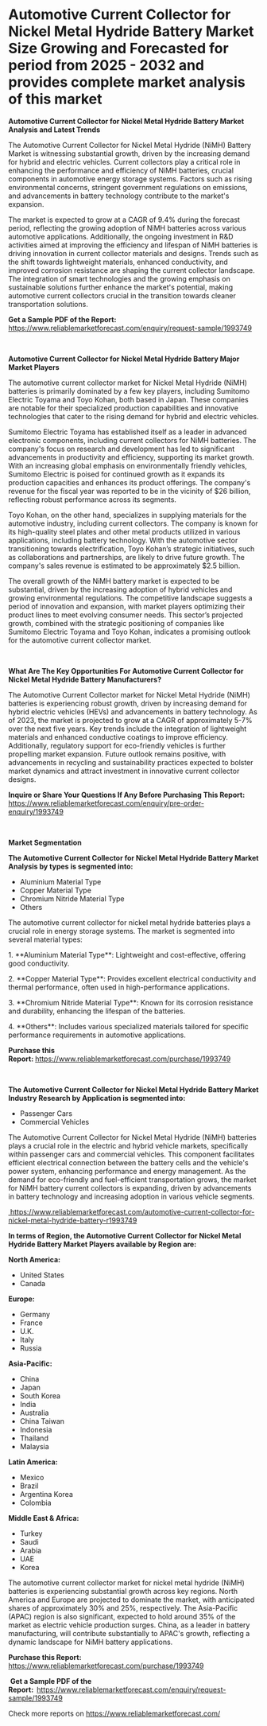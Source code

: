 <p><h1>Automotive Current Collector for Nickel Metal Hydride Battery Market Size Growing and Forecasted for period from 2025 - 2032 and provides complete market analysis of this market</h1></p><p><strong>Automotive Current Collector for Nickel Metal Hydride Battery Market Analysis and Latest Trends</strong></p>
<p><p>The Automotive Current Collector for Nickel Metal Hydride (NiMH) Battery Market is witnessing substantial growth, driven by the increasing demand for hybrid and electric vehicles. Current collectors play a critical role in enhancing the performance and efficiency of NiMH batteries, crucial components in automotive energy storage systems. Factors such as rising environmental concerns, stringent government regulations on emissions, and advancements in battery technology contribute to the market's expansion.</p><p>The market is expected to grow at a CAGR of 9.4% during the forecast period, reflecting the growing adoption of NiMH batteries across various automotive applications. Additionally, the ongoing investment in R&D activities aimed at improving the efficiency and lifespan of NiMH batteries is driving innovation in current collector materials and designs. Trends such as the shift towards lightweight materials, enhanced conductivity, and improved corrosion resistance are shaping the current collector landscape. The integration of smart technologies and the growing emphasis on sustainable solutions further enhance the market's potential, making automotive current collectors crucial in the transition towards cleaner transportation solutions.</p></p>
<p><strong>Get a Sample PDF of the Report:&nbsp;</strong> <a href="https://www.reliablemarketforecast.com/enquiry/request-sample/1993749?utm_campaign=1167&utm_medium=2&utm_source=Github&utm_content=ia&utm_term=15012025&utm_id=automotive-current-collector-for-nickel-metal-hydride-battery">https://www.reliablemarketforecast.com/enquiry/request-sample/1993749</a></p>
<p>&nbsp;</p>
<p><strong>Automotive Current Collector for Nickel Metal Hydride Battery Major Market Players</strong></p>
<p><p>The automotive current collector market for Nickel Metal Hydride (NiMH) batteries is primarily dominated by a few key players, including Sumitomo Electric Toyama and Toyo Kohan, both based in Japan. These companies are notable for their specialized production capabilities and innovative technologies that cater to the rising demand for hybrid and electric vehicles.</p><p>Sumitomo Electric Toyama has established itself as a leader in advanced electronic components, including current collectors for NiMH batteries. The company's focus on research and development has led to significant advancements in productivity and efficiency, supporting its market growth. With an increasing global emphasis on environmentally friendly vehicles, Sumitomo Electric is poised for continued growth as it expands its production capacities and enhances its product offerings. The company's revenue for the fiscal year was reported to be in the vicinity of $26 billion, reflecting robust performance across its segments.</p><p>Toyo Kohan, on the other hand, specializes in supplying materials for the automotive industry, including current collectors. The company is known for its high-quality steel plates and other metal products utilized in various applications, including battery technology. With the automotive sector transitioning towards electrification, Toyo Kohan’s strategic initiatives, such as collaborations and partnerships, are likely to drive future growth. The company's sales revenue is estimated to be approximately $2.5 billion.</p><p>The overall growth of the NiMH battery market is expected to be substantial, driven by the increasing adoption of hybrid vehicles and growing environmental regulations. The competitive landscape suggests a period of innovation and expansion, with market players optimizing their product lines to meet evolving consumer needs. This sector’s projected growth, combined with the strategic positioning of companies like Sumitomo Electric Toyama and Toyo Kohan, indicates a promising outlook for the automotive current collector market.</p></p>
<p>&nbsp;</p>
<p><strong>What Are The Key Opportunities For Automotive Current Collector for Nickel Metal Hydride Battery Manufacturers?</strong></p>
<p><p>The Automotive Current Collector market for Nickel Metal Hydride (NiMH) batteries is experiencing robust growth, driven by increasing demand for hybrid electric vehicles (HEVs) and advancements in battery technology. As of 2023, the market is projected to grow at a CAGR of approximately 5-7% over the next five years. Key trends include the integration of lightweight materials and enhanced conductive coatings to improve efficiency. Additionally, regulatory support for eco-friendly vehicles is further propelling market expansion. Future outlook remains positive, with advancements in recycling and sustainability practices expected to bolster market dynamics and attract investment in innovative current collector designs.</p></p>
<p><strong>Inquire or Share Your Questions If Any Before Purchasing This Report:</strong> <a href="https://www.reliablemarketforecast.com/enquiry/pre-order-enquiry/1993749?utm_campaign=1167&utm_medium=2&utm_source=Github&utm_content=ia&utm_term=15012025&utm_id=automotive-current-collector-for-nickel-metal-hydride-battery">https://www.reliablemarketforecast.com/enquiry/pre-order-enquiry/1993749</a></p>
<p>&nbsp;</p>
<p><strong>Market Segmentation</strong></p>
<p><strong>The Automotive Current Collector for Nickel Metal Hydride Battery Market Analysis by types is segmented into:</strong></p>
<p><ul><li>Aluminium Material Type</li><li>Copper Material Type</li><li>Chromium Nitride Material Type</li><li>Others</li></ul></p>
<p><p>The automotive current collector for nickel metal hydride batteries plays a crucial role in energy storage systems. The market is segmented into several material types: </p><p>1. **Aluminium Material Type**: Lightweight and cost-effective, offering good conductivity.</p><p>2. **Copper Material Type**: Provides excellent electrical conductivity and thermal performance, often used in high-performance applications.</p><p>3. **Chromium Nitride Material Type**: Known for its corrosion resistance and durability, enhancing the lifespan of the batteries.</p><p>4. **Others**: Includes various specialized materials tailored for specific performance requirements in automotive applications.</p></p>
<p><strong>Purchase this Report:&nbsp;</strong><a href="https://www.reliablemarketforecast.com/purchase/1993749?utm_campaign=1167&utm_medium=2&utm_source=Github&utm_content=ia&utm_term=15012025&utm_id=automotive-current-collector-for-nickel-metal-hydride-battery">https://www.reliablemarketforecast.com/purchase/1993749</a></p>
<p>&nbsp;</p>
<p><strong>The Automotive Current Collector for Nickel Metal Hydride Battery Market Industry Research by Application is segmented into:</strong></p>
<p><ul><li>Passenger Cars</li><li>Commercial Vehicles</li></ul></p>
<p><p>The Automotive Current Collector for Nickel Metal Hydride (NiMH) batteries plays a crucial role in the electric and hybrid vehicle markets, specifically within passenger cars and commercial vehicles. This component facilitates efficient electrical connection between the battery cells and the vehicle's power system, enhancing performance and energy management. As the demand for eco-friendly and fuel-efficient transportation grows, the market for NiMH battery current collectors is expanding, driven by advancements in battery technology and increasing adoption in various vehicle segments.</p></p>
<p><a href="https://www.reliablemarketforecast.com/automotive-current-collector-for-nickel-metal-hydride-battery-r1993749?utm_campaign=1167&utm_medium=2&utm_source=Github&utm_content=ia&utm_term=15012025&utm_id=automotive-current-collector-for-nickel-metal-hydride-battery">&nbsp;https://www.reliablemarketforecast.com/automotive-current-collector-for-nickel-metal-hydride-battery-r1993749</a></p>
<p><strong>In terms of Region, the Automotive Current Collector for Nickel Metal Hydride Battery Market Players available by Region are:</strong></p>
<p>
    <p> <strong> North America: </strong>
        <ul>
            <li>United States</li>
            <li>Canada</li>
        </ul>
        </p> 
    <p> <strong> Europe: </strong>
        <ul>
            <li>Germany</li>
            <li>France</li>
            <li>U.K.</li>
            <li>Italy</li>
            <li>Russia</li>
        </ul>
        </p> 
    <p> <strong> Asia-Pacific: </strong>
        <ul>
            <li>China</li>
            <li>Japan</li>
            <li>South Korea</li>
            <li>India</li>
            <li>Australia</li>
            <li>China Taiwan</li>
            <li>Indonesia</li>
            <li>Thailand</li>
            <li>Malaysia</li>
        </ul>
        </p> 
    <p> <strong> Latin America: </strong>
        <ul>
            <li>Mexico</li>
            <li>Brazil</li>
            <li>Argentina Korea</li>
            <li>Colombia</li>
        </ul>
        </p> 
    <p> <strong> Middle East & Africa: </strong>
        <ul>
            <li>Turkey</li>
            <li>Saudi</li>
            <li>Arabia</li>
            <li>UAE</li>
            <li>Korea</li>
        </ul>
    </p>
    </p>
<p><p>The automotive current collector market for nickel metal hydride (NiMH) batteries is experiencing substantial growth across key regions. North America and Europe are projected to dominate the market, with anticipated shares of approximately 30% and 25%, respectively. The Asia-Pacific (APAC) region is also significant, expected to hold around 35% of the market as electric vehicle production surges. China, as a leader in battery manufacturing, will contribute substantially to APAC's growth, reflecting a dynamic landscape for NiMH battery applications.</p></p>
<p><strong>Purchase this Report: </strong><a href="https://www.reliablemarketforecast.com/purchase/1993749?utm_campaign=1167&utm_medium=2&utm_source=Github&utm_content=ia&utm_term=15012025&utm_id=automotive-current-collector-for-nickel-metal-hydride-battery">https://www.reliablemarketforecast.com/purchase/1993749</a></p>
<p>&nbsp;<strong>Get a Sample PDF of the Report:&nbsp;&nbsp;</strong><a href="https://www.reliablemarketforecast.com/enquiry/request-sample/1993749?utm_campaign=1167&utm_medium=2&utm_source=Github&utm_content=ia&utm_term=15012025&utm_id=automotive-current-collector-for-nickel-metal-hydride-battery">https://www.reliablemarketforecast.com/enquiry/request-sample/1993749</a></p>
<p><strong></strong></p>
<p>Check more reports on <a href="https://www.reliablemarketforecast.com/?utm_campaign=1167&utm_medium=2&utm_source=Github&utm_content=ia&utm_term=15012025&utm_id=automotive-current-collector-for-nickel-metal-hydride-battery">https://www.reliablemarketforecast.com/</a></p>